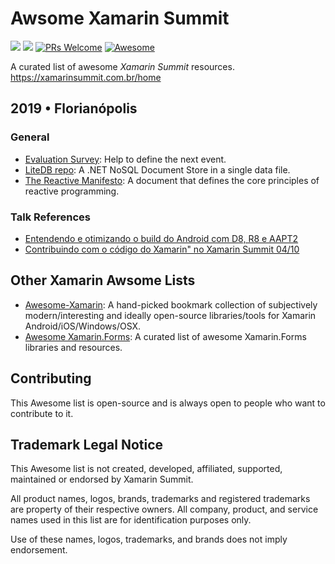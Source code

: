 # Awsome Xamarin Summit

![](https://img.shields.io/badge/status-waiting%202020-orange)
![](https://img.shields.io/github/last-commit/maattdiy/awsome-xamarin-summit.svg?style=flat)
[![PRs Welcome](https://img.shields.io/badge/PRs-welcome-green)](http://makeapullrequest.com)
[![Awesome](https://awesome.re/badge.svg)](https://awesome.re)

A curated list of awesome _Xamarin Summit_ resources. https://xamarinsummit.com.br/home

## 2019 • Florianópolis

### General
- [Evaluation Survey](https://forms.gle/o1UqmGxkeAHM1AUv9): Help to define the next event.
- [LiteDB repo](https://github.com/mbdavid/LiteDB): A .NET NoSQL Document Store in a single data file.
- [The Reactive Manifesto](https://www.reactivemanifesto.org/): A document that defines the core principles of reactive programming.

### Talk References
- [Entendendo e otimizando o build do Android com D8, R8 e AAPT2](https://www.theurlist.com/referencias_d8_r8_aapt2)
- [Contribuindo com o código do Xamarin" no Xamarin Summit 04/10](https://www.theurlist.com/xamarin_summit)

## Other Xamarin Awsome Lists

- [Awesome-Xamarin](https://github.com/XamSome/awesome-xamarin): A hand-picked bookmark collection of subjectively modern/interesting and ideally open-source libraries/tools for Xamarin Android/iOS/Windows/OSX.
- [Awesome Xamarin.Forms](https://github.com/jsuarezruiz/awesome-xamarin-forms): A curated list of awesome Xamarin.Forms libraries and resources.

## Contributing
This Awesome list is open-source and is always open to people who want to contribute to it. 

## Trademark Legal Notice
This Awesome list is not created, developed, affiliated, supported, maintained or endorsed by Xamarin Summit.

All product names, logos, brands, trademarks and registered trademarks are property of their respective owners. All company, product, and service names used in this list are for identification purposes only.

Use of these names, logos, trademarks, and brands does not imply endorsement.
